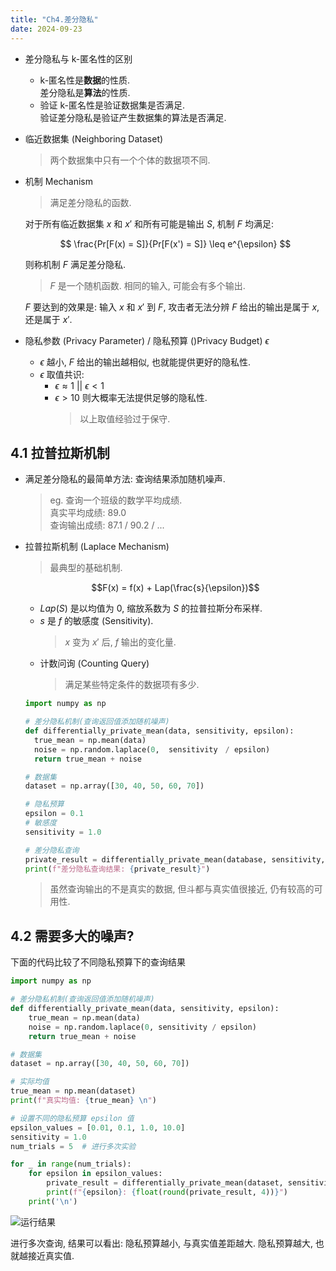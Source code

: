 ```yaml
---
title: "Ch4.差分隐私"
date: 2024-09-23
---
```


- 差分隐私与 k-匿名性的区别

  - k-匿名性是**数据**的性质.  
    差分隐私是**算法**的性质.
  - 验证 k-匿名性是验证数据集是否满足.  
    验证差分隐私是验证产生数据集的算法是否满足.

- 临近数据集 (Neighboring Dataset)

  > 两个数据集中只有一个个体的数据项不同.

- 机制 Mechanism

  > 满足差分隐私的函数.

  对于所有临近数据集 $x$ 和 $x'$ 和所有可能是输出 $S$, 机制 $F$ 均满足:

  $$
  \frac{Pr[F(x) = S]}{Pr[F(x') = S]} \leq e^{\epsilon}
  $$

  则称机制 $F$ 满足差分隐私.

  > $F$ 是一个随机函数. 相同的输入, 可能会有多个输出.

  $F$ 要达到的效果是: 输入 $x$ 和 $x'$ 到 $F$, 攻击者无法分辨 $F$ 给出的输出是属于 $x$, 还是属于 $x'$.

- 隐私参数 (Privacy Parameter) / 隐私预算 ()Privacy Budget) $\epsilon$
  - $\epsilon$ 越小, $F$ 给出的输出越相似, 也就能提供更好的隐私性.
  - $\epsilon$ 取值共识:
    - $\epsilon \approx 1 \ || \ \epsilon < 1$
    - $\epsilon > 10$ 则大概率无法提供足够的隐私性.
      > 以上取值经验过于保守.

## 4.1 拉普拉斯机制

- 满足差分隐私的最简单方法: 查询结果添加随机噪声.
  > eg. 查询一个班级的数学平均成绩.  
  > 真实平均成绩: 89.0  
  > 查询输出成绩: 87.1 / 90.2 / ...  

- 拉普拉斯机制 (Laplace Mechanism)
  > 最典型的基础机制.  
  
  $$F(x) = f(x) + Lap(\frac{s}{\epsilon})$$   
  - $Lap(S)$ 是以均值为 0, 缩放系数为 $S$ 的拉普拉斯分布采样.  
  - $s$ 是 $f$ 的敏感度 (Sensitivity).  
    > $x$ 变为 $x'$ 后, $f$ 输出的变化量.  
  - 计数问询 (Counting Query)  
    > 满足某些特定条件的数据项有多少.  

  ```python
  import numpy as np

  # 差分隐私机制(查询返回值添加随机噪声)
  def differentially_private_mean(data, sensitivity, epsilon):
    true_mean = np.mean(data)
    noise = np.random.laplace(0,  sensitivity　/ epsilon)
    return true_mean + noise

  # 数据集
  dataset = np.array([30, 40, 50, 60, 70])

  # 隐私预算
  epsilon = 0.1
  # 敏感度
  sensitivity = 1.0
  
  # 差分隐私查询
  private_result = differentially_private_mean(database, sensitivity, epsilon)
  print(f"差分隐私查询结果: {private_result}")
  ``` 

  > 虽然查询输出的不是真实的数据, 但斗都与真实值很接近, 仍有较高的可用性.

## 4.2 需要多大的噪声?

下面的代码比较了不同隐私预算下的查询结果  

```python
import numpy as np

# 差分隐私机制(查询返回值添加随机噪声)
def differentially_private_mean(data, sensitivity, epsilon):
    true_mean = np.mean(data)
    noise = np.random.laplace(0, sensitivity / epsilon)
    return true_mean + noise

# 数据集
dataset = np.array([30, 40, 50, 60, 70])

# 实际均值
true_mean = np.mean(dataset)
print(f"真实均值: {true_mean} \n")

# 设置不同的隐私预算 epsilon 值
epsilon_values = [0.01, 0.1, 1.0, 10.0]
sensitivity = 1.0
num_trials = 5  # 进行多次实验

for _ in range(num_trials):
    for epsilon in epsilon_values:
        private_result = differentially_private_mean(dataset, sensitivity, epsilon)
        print(f"{epsilon}: {float(round(private_result, 4))}")
    print('\n')

```
![运行结果](https://gcore.jsdelivr.net/gh/aBER0724/ob_picture/Img/202409230129122.png)

进行多次查询, 结果可以看出: 隐私预算越小, 与真实值差距越大. 隐私预算越大, 也就越接近真实值.  